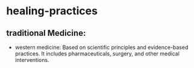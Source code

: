 # healing-practices

## traditional Medicine:
 - western medicine: Based on scientific principles and evidence-based practices. It includes pharmaceuticals, surgery, and other medical interventions.
